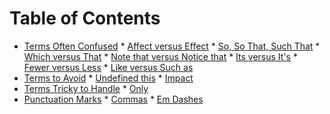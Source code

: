 
Table of Contents
=================

   * [Terms Often Confused](#terms-often-confused)
    * [Affect versus Effect](#affect-versus-effect)
    * [So, So That, Such That](#so-so-that-such-that)
    * [Which versus That](#which-versus-that)
    * [Note that versus Notice that](#note-that-versus-notice-that)
    * [Its versus It's](#its-versus-its)
    * [Fewer versus Less](#fewer-versus-less)
    * [Like versus Such as](#like-versus-such-as)
   * [Terms to Avoid](#terms-to-avoid)
    * [Undefined this](#undefined-this)
    * [Impact](#impact)
   * [Terms Tricky to Handle](#terms-tricky-to-handle)
    * [Only](#only)
   * [Punctuation Marks](#punctuation-marks)
    * [Commas](#commas)
    * [Em Dashes](#em-dashes)
